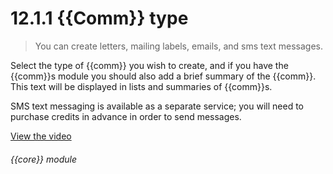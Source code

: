 # 12.1.1    {{Comm}} type

> You can create letters, mailing labels, emails, and sms text messages. 

Select the type of {{comm}} you wish to create, and if you have the {{comm}}s module you should also add a brief summary of the {{comm}}. This text will be displayed in lists and summaries of {{comm}}s.

SMS text messaging is available as a separate service; you will need to purchase credits in advance in order to send messages. 

[View the video](/help/video/id/27)
###### {{core}} module

